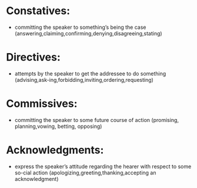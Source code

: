 # Constatives:
- committing the speaker to something’s being the case (answering,claiming,confirming,denying,disagreeing,stating)

# Directives: 
- attempts by the speaker to get the addressee to do something (advising,ask-ing,forbidding,inviting,ordering,requesting)

# Commissives: 
- committing the speaker to some future course of action (promising, planning,vowing, betting, opposing)

# Acknowledgments:
- express the speaker’s attitude regarding the hearer with respect to some so-cial action (apologizing,greeting,thanking,accepting an acknowledgment) 
